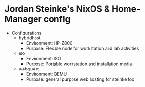 # Jordan Steinke's NixOS & Home-Manager config

- Configurations
    - hybridhost
        - Environment: HP-Z800
        - Purpose: Flexible node for workstation and lab activities
    - iso
        - Environment: ISO
        - Purpose: Portable workstation and installation media
    - webguest
        - Environment: QEMU
        - Purpose: general purpose web hosting for steinke.foo
